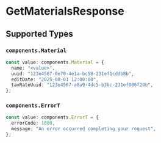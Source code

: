 # GetMaterialsResponse


## Supported Types

### `components.Material`

```typescript
const value: components.Material = {
  name: "<value>",
  uuid: "123e4567-0e70-4e1a-bc58-231ef1cddb8b",
  editDate: "2025-08-01 12:00:00",
  taxRateUuid: "123e4567-a8a9-4dc5-b3bc-231ef086f20b",
};
```

### `components.ErrorT`

```typescript
const value: components.ErrorT = {
  errorCode: 1000,
  message: "An error occurred completing your request",
};
```

